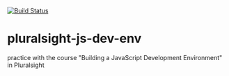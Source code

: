 [![Build Status](https://travis-ci.org/aawadall/pluralsight-js-dev-env.svg?branch=master)](https://travis-ci.org/aawadall/pluralsight-js-dev-env)

# pluralsight-js-dev-env
practice with the course "Building a JavaScript Development Environment" in Pluralsight

